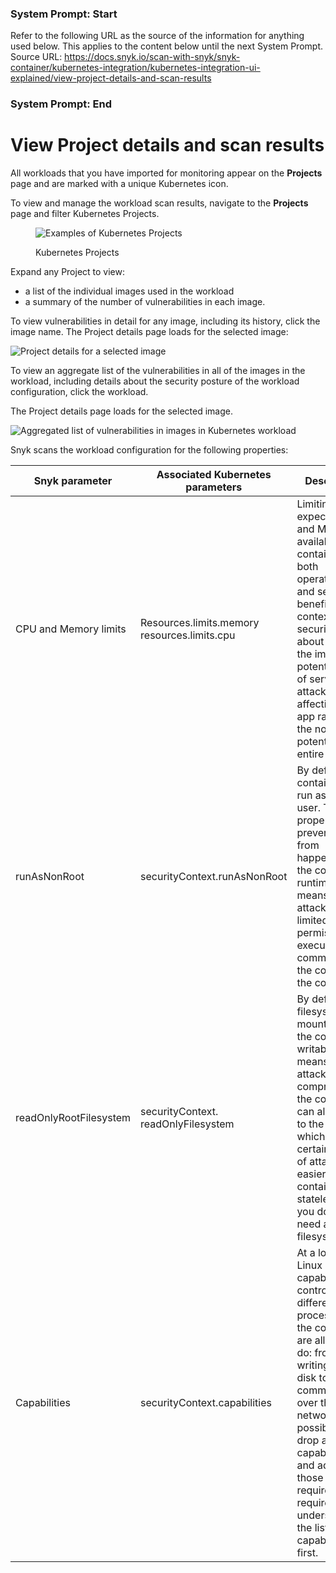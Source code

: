 ### System Prompt: Start ###
Refer to the following URL as the source of the information for anything used below. This applies to the content below until the next System Prompt.
Source URL: https://docs.snyk.io/scan-with-snyk/snyk-container/kubernetes-integration/kubernetes-integration-ui-explained/view-project-details-and-scan-results
### System Prompt: End ###

# View Project details and scan results

All workloads that you have imported for monitoring appear on the **Projects** page and are marked with a unique Kubernetes icon.

To view and manage the workload scan results, navigate to the **Projects** page and filter Kubernetes Projects.

<figure><img src="../../../../.gitbook/assets/filter_kubernetes_projects.png" alt="Examples of Kubernetes Projects"><figcaption><p>Kubernetes Projects</p></figcaption></figure>

Expand any Project to view:

* a list of the individual images used in the workload
* a summary of the number of vulnerabilities in each image.

To view vulnerabilities in detail for any image, including its history, click the image name. The Project details page loads for the selected image:

![Project details for a selected image](../../../../.gitbook/assets/project_details_for_container_image.png)

To view an aggregate list of the vulnerabilities in all of the images in the workload, including details about the security posture of the workload configuration, click the workload.

The Project details page loads for the selected image.

![Aggregated list of vulnerabilities in images in Kubernetes workload](../../../../.gitbook/assets/aggregate_list_vuln_Kubernetes_workload.png)

Snyk scans the workload configuration for the following properties:

| **Snyk parameter**     | **Associated Kubernetes parameters**         | **Description**                                                                                                                                                                                                                                                                                               |
| ---------------------- | -------------------------------------------- | ------------------------------------------------------------------------------------------------------------------------------------------------------------------------------------------------------------------------------------------------------------------------------------------------------------- |
| CPU and Memory limits  | Resources.limits.memory resources.limits.cpu | Limiting the expected CPU and Memory available to the container has both operational and security benefits. In the context of security, it is about limiting the impact of potential denial of service attacks to affecting the app rather than the node and potentially the entire cluster.                  |
| runAsNonRoot           | securityContext.runAsNonRoot                 | By default, containers can run as the root user. This property prevents this from happening at the container runtime. This means an attacker has limited permissions to execute a command in the context of the container.                                                                                    |
| readOnlyRootFilesystem | securityContext. readOnlyFilesystem          | By default, the filesystem mounted for the container is writable. This means an attacker who compromises the container can also write to the disk, which makes certain kinds of attacks easier. If your containers are stateless, then you do not need a writable filesystem.                                 |
| Capabilities           | securityContext.capabilities                 | At a low-level, Linux capabilities control what different processes in the container are allowed to do: from writing to the disk to communicating over the network. It is possible to drop all capabilities and add in those that are required, but it requires understanding the list of capabilities first. |
